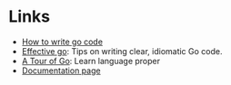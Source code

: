 # Links

- [How to write go code](https://golang.org/doc/code.html)
- [Effective go](https://golang.org/doc/effective_go.html): Tips on writing clear, idiomatic Go code.
- [A Tour of Go](https://tour.golang.org/welcome/1): Learn language proper
- [Documentation page](https://golang.org/doc/#articles)
